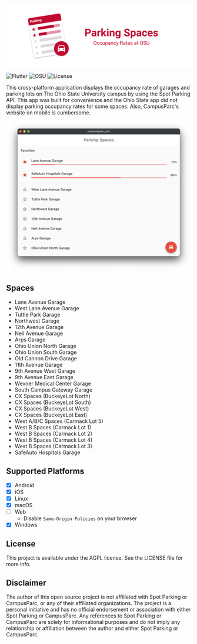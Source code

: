 ![Alt text](.readme/banner.png?raw=true  "CampusParc Client")

![Flutter](https://img.shields.io/badge/Flutter-blue)
![OSU](https://img.shields.io/badge/tOSU-red)
![License](https://img.shields.io/badge/license-AGPL_v3.0-blue)

This cross-platform application displays the occupancy rate of garages and parking lots on The Ohio State University campus by using the Spot Parking API. This app was built for convenience and the Ohio State app did not display parking occupancy rates for some spaces. Also, CampusParc's website on mobile is cumbersome.

![Alt text](.readme/screenshot.png?raw=true  "CampusParc Client")

## Spaces
- Lane Avenue Garage
- West Lane Avenue Garage
- Tuttle Park Garage
- Northwest Garage
- 12th Avenue Garage
- Neil Avenue Garage
- Arps Garage
- Ohio Union North Garage
- Ohio Union South Garage
- Old Cannon Drive Garage
- 11th Avenue Garage
- 9th Avenue West Garage
- 9th Avenue East Garage
- Wexner Medical Center Garage
- South Campus Gateway Garage
- CX Spaces (BuckeyeLot North)
- CX Spaces (BuckeyeLot South)
- CX Spaces (BuckeyeLot West)
- CX Spaces (BuckeyeLot East)
- West A/B/C Spaces (Carmack Lot 5)
- West B Spaces (Carmack Lot 1)
- West B Spaces (Carmack Lot 2)
- West B Spaces (Carmack Lot 4)
- West B Spaces (Carmack Lot 3)
- SafeAuto Hospitals Garage

## Supported Platforms
- [x] Android
- [x] iOS
- [x] Linux
- [x] macOS
- [ ] Web
    - Disable `Same-Origin Policies` on your browser
- [x] Windows

## License

This project is available under the AGPL license. See the LICENSE file for more info.

## Disclaimer

The author of this open source project is not affiliated with Spot Parking or CampusParc, or any of their affiliated organizations. The project is a personal initiative and has no official endorsement or association with either Spot Parking or CampusParc. Any references to Spot Parking or CampusParc are solely for informational purposes and do not imply any relationship or affiliation between the author and either Spot Parking or CampusParc.